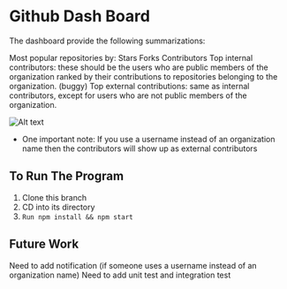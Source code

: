 # Github Dash Board
The dashboard provide the following summarizations:

Most popular repositories by:
Stars
Forks
Contributors
Top internal contributors: these should be the users who are public members of the organization ranked by their contributions to repositories belonging to the organization.
(buggy) Top external contributions: same as internal contributors, except for users who are not public members of the organization.

![Alt text](https://user-images.githubusercontent.com/2894340/48678718-009f7d80-eb55-11e8-9269-50299bfeb248.png "Image")

* One important note: If you use a username instead of an organization name then the contributors will show up as external contributors

## To Run The Program
1. Clone this branch
2. CD into its directory
3. `Run npm install && npm start`

## Future Work
Need to add notification (if someone uses a username instead of an organization name)
Need to add unit test and integration test

